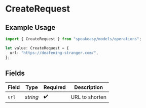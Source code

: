 # CreateRequest

## Example Usage

```typescript
import { CreateRequest } from "speakeasy/models/operations";

let value: CreateRequest = {
  url: "https://deafening-stranger.com/",
};
```

## Fields

| Field              | Type               | Required           | Description        |
| ------------------ | ------------------ | ------------------ | ------------------ |
| `url`              | *string*           | :heavy_check_mark: | URL to shorten     |
